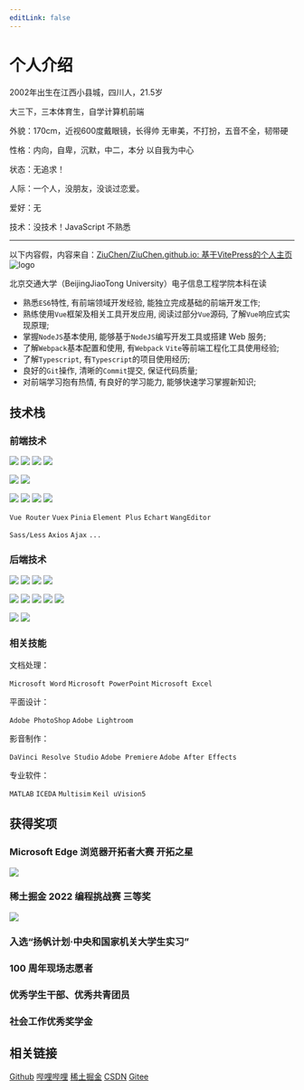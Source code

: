 ```yaml
---
editLink: false
---
```


# 个人介绍
2002年出生在江西小县城，四川人，21.5岁

大三下，三本体育生，自学计算机前端

外貌：170cm，近视600度戴眼镜，长得帅
        无审美，不打扮，五音不全，韧带硬

性格：内向，自卑，沉默，中二，本分
        以自我为中心
        
状态：无追求！

人际：一个人，没朋友，没谈过恋爱。

爱好：无

技术：没技术！JavaScript 不熟悉

---

以下内容假，内容来自：[ZiuChen/ZiuChen.github.io: 基于VitePress的个人主页](https://github.com/ZiuChen/ZiuChen.github.io)
![logo](/picture/avatar.jpg)



北京交通大学（BeijingJiaoTong University）电子信息工程学院本科在读

- 熟悉`ES6`特性, 有前端领域开发经验, 能独立完成基础的前端开发工作;
- 熟练使用`Vue`框架及相关工具开发应用, 阅读过部分`Vue`源码, 了解`Vue`响应式实现原理;
- 掌握`NodeJS`基本使用, 能够基于`NodeJS`编写开发工具或搭建 Web 服务;
- 了解`Webpack`基本配置和使用, 有`Webpack` `Vite`等前端工程化工具使用经验;
- 了解`Typescript`, 有`Typescript`的项目使用经历;
- 良好的`Git`操作, 清晰的`Commit`提交, 保证代码质量;
- 对前端学习抱有热情, 有良好的学习能力, 能够快速学习掌握新知识;

## 技术栈

### 前端技术

![](https://img.shields.io/badge/-JavaScript-f7e018?style=flat-square&logo=javascript&logoColor=white)
![](https://img.shields.io/badge/TypeScript-007ACC?style=flat-square&logo=typescript&logoColor=white)
![](https://img.shields.io/badge/HTML5-E34F26?style=flat-square&logo=html5&logoColor=white)
![](https://img.shields.io/badge/CSS3-1572B6?style=flat-square&logo=css3&logoColor=white)

![](https://img.shields.io/badge/Vue-35495E?style=flat-square&logo=vuedotjs&logoColor=4FC08D)
![](https://img.shields.io/badge/React-20232A?style=flat-square&logo=react&logoColor=61DAFB)

![](https://img.shields.io/badge/Webpack-8DD6F9?style=flat-square&logo=Webpack&logoColor=white)
![](https://img.shields.io/badge/Vite-B73BFE?style=flat-square&logo=vite&logoColor=FFD62E)
![](https://img.shields.io/badge/Yarn-2C8EBB?style=flat-square&logo=yarn&logoColor=white)
![](https://img.shields.io/badge/Nginx-009639?style=flat-square&logo=nginx&logoColor=white)

`Vue Router` `Vuex` `Pinia` `Element Plus` `Echart` `WangEditor`

`Sass/Less` `Axios` `Ajax` `...`

### 后端技术

![](https://img.shields.io/badge/Node.js-339933?style=flat-square&logo=nodedotjs&logoColor=white)
![](https://img.shields.io/badge/C-00599C?style=flat-square&logo=c&logoColor=white)
![](https://img.shields.io/badge/C%2B%2B-00599C?style=flat-square&logo=c%2B%2B&logoColor=white)
![](https://img.shields.io/badge/Python-FFD43B?style=flat-square&logo=python&logoColor=blue)

![](https://img.shields.io/badge/GIT-E44C30?style=flat-square&logo=git&logoColor=white)
![](https://img.shields.io/badge/-Linux-fcc624?style=flat-square&logo=linux&logoColor=white)
![](https://img.shields.io/badge/Cent%20OS-262577?style=flat-square&logo=CentOS&logoColor=white)
![](https://img.shields.io/badge/-MySQL-4479A1?style=flat-square&logo=MySQL&logoColor=fff)
![](https://img.shields.io/badge/-Docker-2496ED?style=flat-square&logo=docker&logoColor=ffffff)

![](https://img.shields.io/badge/Electron-2B2E3A?style=flat-square&logo=electron&logoColor=9FEAF9)
![](https://img.shields.io/badge/Express.js-000000?style=flat-square&logo=express&logoColor=white)

### 相关技能

文档处理：

`Microsoft Word` `Microsoft PowerPoint` `Microsoft Excel`

平面设计：

`Adobe PhotoShop` `Adobe Lightroom`

影音制作：

`DaVinci Resolve Studio` `Adobe Premiere` `Adobe After Effects`

专业软件：

`MATLAB` `ICEDA` `Multisim` `Keil uVision5`

## 获得奖项

### Microsoft Edge 浏览器开拓者大赛 开拓之星

![](/reward/2.png)

### 稀土掘金 2022 编程挑战赛 三等奖

![](/reward/1.png)

### 入选“扬帆计划·中央和国家机关大学生实习”

### 100 周年现场志愿者

### 优秀学生干部、优秀共青团员

### 社会工作优秀奖学金

## 相关链接

[Github](https://github.com/ZiuChen)
[哔哩哔哩](https://space.bilibili.com/7597956)
[稀土掘金](https://juejin.cn/user/4420463502826087)
[CSDN](https://blog.csdn.net/Huuc6)
[Gitee](https://gitee.com/ziuc)
